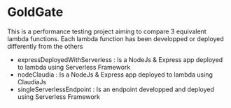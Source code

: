 # GoldGate

This is a performance testing project aiming to compare 3 equivalent lambda functions. Each lambda function has been developped or deployed differently from the others

- expressDeployedWithServerless : Is a NodeJs & Express app deployed to lambda using Serverless Framework
- nodeClaudia : Is a NodeJs & Express app deployed to lambda using ClaudiaJs
- singleServerlessEndpoint : Is an endpoint developped and deployed using Serverless Framework

